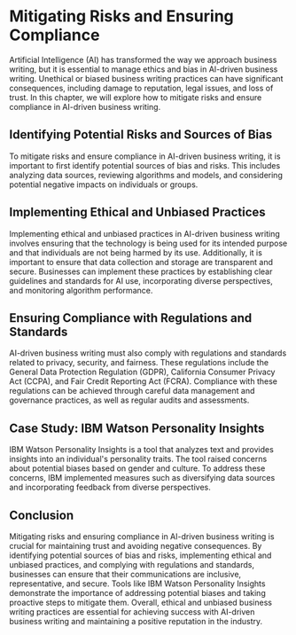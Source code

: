 Mitigating Risks and Ensuring Compliance
===========================================================================================================

Artificial Intelligence (AI) has transformed the way we approach business writing, but it is essential to manage ethics and bias in AI-driven business writing. Unethical or biased business writing practices can have significant consequences, including damage to reputation, legal issues, and loss of trust. In this chapter, we will explore how to mitigate risks and ensure compliance in AI-driven business writing.

Identifying Potential Risks and Sources of Bias
-----------------------------------------------

To mitigate risks and ensure compliance in AI-driven business writing, it is important to first identify potential sources of bias and risks. This includes analyzing data sources, reviewing algorithms and models, and considering potential negative impacts on individuals or groups.

Implementing Ethical and Unbiased Practices
-------------------------------------------

Implementing ethical and unbiased practices in AI-driven business writing involves ensuring that the technology is being used for its intended purpose and that individuals are not being harmed by its use. Additionally, it is important to ensure that data collection and storage are transparent and secure. Businesses can implement these practices by establishing clear guidelines and standards for AI use, incorporating diverse perspectives, and monitoring algorithm performance.

Ensuring Compliance with Regulations and Standards
--------------------------------------------------

AI-driven business writing must also comply with regulations and standards related to privacy, security, and fairness. These regulations include the General Data Protection Regulation (GDPR), California Consumer Privacy Act (CCPA), and Fair Credit Reporting Act (FCRA). Compliance with these regulations can be achieved through careful data management and governance practices, as well as regular audits and assessments.

Case Study: IBM Watson Personality Insights
-------------------------------------------

IBM Watson Personality Insights is a tool that analyzes text and provides insights into an individual's personality traits. The tool raised concerns about potential biases based on gender and culture. To address these concerns, IBM implemented measures such as diversifying data sources and incorporating feedback from diverse perspectives.

Conclusion
----------

Mitigating risks and ensuring compliance in AI-driven business writing is crucial for maintaining trust and avoiding negative consequences. By identifying potential sources of bias and risks, implementing ethical and unbiased practices, and complying with regulations and standards, businesses can ensure that their communications are inclusive, representative, and secure. Tools like IBM Watson Personality Insights demonstrate the importance of addressing potential biases and taking proactive steps to mitigate them. Overall, ethical and unbiased business writing practices are essential for achieving success with AI-driven business writing and maintaining a positive reputation in the industry.
